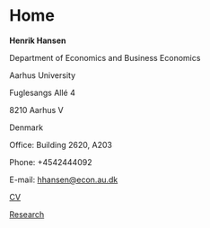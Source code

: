 # Home

**Henrik Hansen**

Department of Economics and Business Economics

Aarhus University

Fuglesangs Allé 4

8210 Aarhus V

Denmark


Office: Building 2620, A203

Phone: +4542444092

E-mail: hhansen@econ.au.dk

[CV](CV.md)

[Research](research_articles.md)